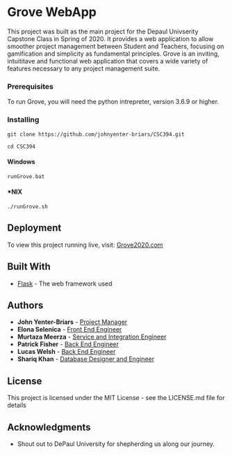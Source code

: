 # Grove WebApp

This project was built as the main project for the Depaul Univserity Capstone Class in Spring of 2020. It provides a web application to allow smoother project management between Student and Teachers, focusing on gamification and simplicity as fundamental principles. Grove is an inviting, intuititave and functional web application that covers a wide variety of features necessary to any project management suite. 

### Prerequisites

To run Grove, you will need the python intrepreter, version 3.6.9 or higher.

### Installing

```
git clone https://github.com/johnyenter-briars/CSC394.git
```

```
cd CSC394
```

#### Windows
```
runGrove.bat
```

#### *NIX
```
./runGrove.sh
```

## Deployment

To view this project running live, visit: [Grove2020.com](https://grove2020.herokuapp.com/)

## Built With

* [Flask](https://flask.palletsprojects.com/en/1.1.x/) - The web framework used

## Authors

* **John Yenter-Briars** - [Project Manager](https://github.com/johnyenter-briars)
* **Elona Selenica** - [Front End Engineer](https://github.com/eselenic)
* **Murtaza Meerza** - [Service and Integration Engineer](https://github.com/velocitybolt)
* **Patrick Fisher** - [Back End Engineer](https://github.com/patrickfisher1)
* **Lucas Welsh** - [Back End Engineer](https://github.com/lucasmwelsh)
* **Shariq Khan** - [Database Designer and Engineer](https://github.com/superskhan4200)

## License

This project is licensed under the MIT License - see the LICENSE.md file for details

## Acknowledgments

* Shout out to DePaul University for shepherding us along our journey.
